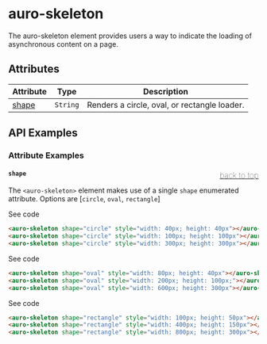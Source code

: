 <!-- AURO-GENERATED-CONTENT:START (FILE:src=./../api.md) -->
<!-- The below content is automatically added from ./../api.md -->

# auro-skeleton

The auro-skeleton element provides users a way to indicate the loading of asynchronous content on a page.

## Attributes

| Attribute | Type     | Description                                  |
|-----------|----------|----------------------------------------------|
| [shape](#shape)   | `String` | Renders a circle, oval, or rectangle loader. |
<!-- AURO-GENERATED-CONTENT:END -->

## API Examples

### Attribute Examples

#### <a name="shape"></a>`shape`<a href="#" style="float: right; font-size: 1rem; font-weight: 100;">back to top</a>
The `<auro-skeleton>` element makes use of a single `shape` enumerated attribute. Options are [`circle`, `oval`, `rectangle`]

<div class="exampleWrapper">
  <!-- AURO-GENERATED-CONTENT:START (FILE:src=./../../apiExamples/api_shape_circle.html) -->
  <!-- The below content is automatically added from ./../../apiExamples/api_shape_circle.html -->
  <auro-skeleton shape="circle" style="width: 40px; height: 40px"></auro-skeleton>
  <auro-skeleton shape="circle" style="width: 100px; height: 100px"></auro-skeleton>
  <auro-skeleton shape="circle" style="width: 300px; height: 300px"></auro-skeleton>
  <!-- AURO-GENERATED-CONTENT:END -->
</div>
<auro-accordion alignRight>
  <span slot="trigger">See code</span>
<!-- AURO-GENERATED-CONTENT:START (CODE:src=./../../apiExamples/api_shape_circle.html) -->
<!-- The below code snippet is automatically added from ./../../apiExamples/api_shape_circle.html -->

```html
<auro-skeleton shape="circle" style="width: 40px; height: 40px"></auro-skeleton>
<auro-skeleton shape="circle" style="width: 100px; height: 100px"></auro-skeleton>
<auro-skeleton shape="circle" style="width: 300px; height: 300px"></auro-skeleton>
```
<!-- AURO-GENERATED-CONTENT:END -->
</auro-accordion>
<div class="exampleWrapper">
  <!-- AURO-GENERATED-CONTENT:START (FILE:src=./../../apiExamples/api_shape_oval.html) -->
  <!-- The below content is automatically added from ./../../apiExamples/api_shape_oval.html -->
  <auro-skeleton shape="oval" style="width: 80px; height: 40px"></auro-skeleton>
  <auro-skeleton shape="oval" style="width: 200px; height: 100px;"></auro-skeleton>
  <auro-skeleton shape="oval" style="width: 600px; height: 300px"></auro-skeleton>
  <!-- AURO-GENERATED-CONTENT:END -->
</div>
<auro-accordion alignRight>
  <span slot="trigger">See code</span>
<!-- AURO-GENERATED-CONTENT:START (CODE:src=./../../apiExamples/api_shape_oval.html) -->
<!-- The below code snippet is automatically added from ./../../apiExamples/api_shape_oval.html -->

```html
<auro-skeleton shape="oval" style="width: 80px; height: 40px"></auro-skeleton>
<auro-skeleton shape="oval" style="width: 200px; height: 100px;"></auro-skeleton>
<auro-skeleton shape="oval" style="width: 600px; height: 300px"></auro-skeleton>
```
<!-- AURO-GENERATED-CONTENT:END -->
</auro-accordion>
<div class="exampleWrapper">
  <!-- AURO-GENERATED-CONTENT:START (FILE:src=./../../apiExamples/api_shape_rectangle.html) -->
  <!-- The below content is automatically added from ./../../apiExamples/api_shape_rectangle.html -->
  <auro-skeleton shape="rectangle" style="width: 100px; height: 50px"></auro-skeleton>
  <auro-skeleton shape="rectangle" style="width: 400px; height: 150px"></auro-skeleton>
  <auro-skeleton shape="rectangle" style="width: 800px; height: 300px"></auro-skeleton>
  <!-- AURO-GENERATED-CONTENT:END -->
</div>
<auro-accordion alignRight>
  <span slot="trigger">See code</span>
<!-- AURO-GENERATED-CONTENT:START (CODE:src=./../../apiExamples/api_shape_rectangle.html) -->
<!-- The below code snippet is automatically added from ./../../apiExamples/api_shape_rectangle.html -->

```html
<auro-skeleton shape="rectangle" style="width: 100px; height: 50px"></auro-skeleton>
<auro-skeleton shape="rectangle" style="width: 400px; height: 150px"></auro-skeleton>
<auro-skeleton shape="rectangle" style="width: 800px; height: 300px"></auro-skeleton>
```
<!-- AURO-GENERATED-CONTENT:END -->
</auro-accordion>
